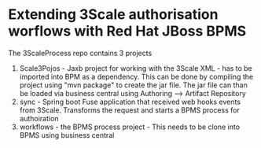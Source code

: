 Extending 3Scale authorisation worflows with Red Hat JBoss BPMS
=======================

The 3ScaleProcess repo contains 3 projects 

1. Scale3Pojos - Jaxb project for working with the 3Scale XML - has to be imported into BPM as a dependency. This can be done by compiling the project using "mvn package" to create the jar file. The jar file can than be loaded via business central using Authoring --> Artifact Repository
2. sync - Spring boot Fuse application that received web hooks events from 3Scale. Transforms the request and starts a BPMS process for authoiration
3. workflows - the BPMS process project - This needs to be clone into BPMS using business central
